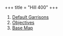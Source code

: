 +++
title = "Hill 400"
+++
<nav class="nav nav--grid">
    <ol>
        <li><a href="hill-400-default-garrisons.png" target="_blank">Default Garrisons</a></li>
        <li><a href="hill-400-objectives.png" target="_blank">Objectives</a></li>
        <li><a href="hill-400.jpg" target="_blank">Base Map</a></li>
    </ol>
</nav>

